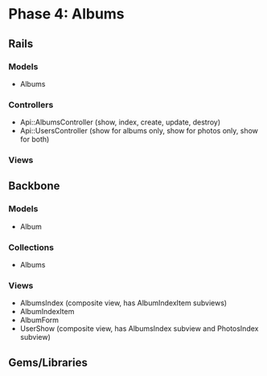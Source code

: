 # Phase 4: Albums

## Rails
### Models
* Albums

### Controllers
* Api::AlbumsController (show, index, create, update, destroy)
* Api::UsersController (show for albums only, show for photos only, show for both)

### Views

## Backbone
### Models
* Album

### Collections
* Albums

### Views
* AlbumsIndex (composite view, has AlbumIndexItem subviews)
* AlbumIndexItem
* AlbumForm
* UserShow (composite view, has AlbumsIndex subview and PhotosIndex subview)

## Gems/Libraries
